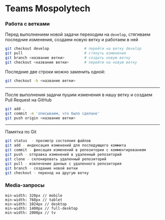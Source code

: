 # Teams Mospolytech

### Работа с ветками

Перед выполнением новой задачи переходим на `develop`,  стягиваем последние изменения, создаем новую ветку и работаем в ней

```bash
git checkout develop                # перейти на ветку develop
git pull                            # стянуть изменения
git branch <название ветки>         # создать новую ветку
git checkout <название ветки>       # перейти на новую ветку
```

Последние две строки можно заменить одной:

```bash
git checkout -b <название ветки>
```

------------

После выполнения задачи пушим изменения в нашу ветку и создаем Pull Request на GitHub

```bash
git add .
git commit -m 'описываем, что было сделано'
git push origin <название ветки>
```

------------

Памятка по Git

```bash
git status  - просмотр состояния файлов
git add - индексация изменений для последующего коммита
git commit - фиксация изменений в репозитории с комментированием
git push - отправка изменений в удаленный репозиторий
git clone - склонировать удаленный репозиторий
git pull - извлечение данных с удаленного репозитория
git branch - создание новой ветки
git checkout - переход на другую ветку
```

### Media-запросы

```
min-width: 320px // mobile
min-width: 768px // tablet
min-width: 1024px // desktop
min-width: 1400px // full-desktop
min-width: 2000px // tv
```